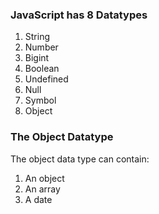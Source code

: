 ### JavaScript has 8 Datatypes

1. String
2. Number
3. Bigint
4. Boolean
5. Undefined
6. Null
7. Symbol
8. Object

### The Object Datatype

The object data type can contain:

1. An object
2. An array
3. A date
